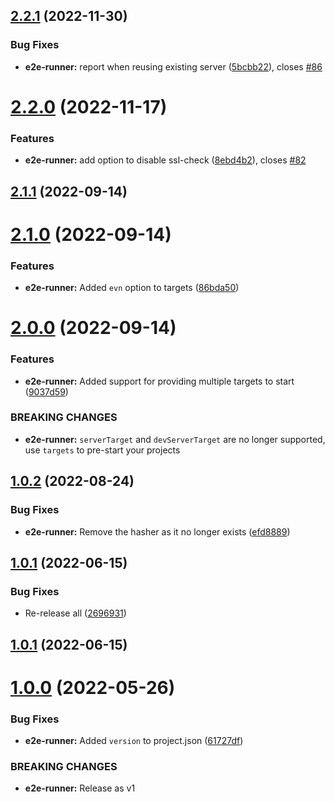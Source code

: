  
## [2.2.1](https://github.com/TriPSs/nx-extend/compare/e2e-runner@2.2.0...e2e-runner@2.2.1) (2022-11-30)


### Bug Fixes

* **e2e-runner:** report when reusing existing server ([5bcbb22](https://github.com/TriPSs/nx-extend/commit/5bcbb22936f9f938460c772796af58f4a1554010)), closes [#86](https://github.com/TriPSs/nx-extend/issues/86)



# [2.2.0](https://github.com/TriPSs/nx-extend/compare/e2e-runner@2.1.1...e2e-runner@2.2.0) (2022-11-17)


### Features

* **e2e-runner:** add option to disable ssl-check ([8ebd4b2](https://github.com/TriPSs/nx-extend/commit/8ebd4b283d977ccf856010aacb3ab653434359c9)), closes [#82](https://github.com/TriPSs/nx-extend/issues/82)



## [2.1.1](https://github.com/TriPSs/nx-extend/compare/e2e-runner@2.1.0...e2e-runner@2.1.1) (2022-09-14)



# [2.1.0](https://github.com/TriPSs/nx-extend/compare/e2e-runner@2.0.0...e2e-runner@2.1.0) (2022-09-14)


### Features

* **e2e-runner:** Added `evn` option to targets ([86bda50](https://github.com/TriPSs/nx-extend/commit/86bda50b4e7a132e6150a191a07bfd629ef254c9))



# [2.0.0](https://github.com/TriPSs/nx-extend/compare/e2e-runner@1.0.2...e2e-runner@2.0.0) (2022-09-14)


### Features

* **e2e-runner:** Added support for providing multiple targets to start ([9037d59](https://github.com/TriPSs/nx-extend/commit/9037d59eff40acbe882429b05e68a9cc3aeb3799))


### BREAKING CHANGES

* **e2e-runner:** `serverTarget` and `devServerTarget` are no longer supported, use `targets` to pre-start your projects



## [1.0.2](https://github.com/TriPSs/nx-extend/compare/e2e-runner@1.0.1...e2e-runner@1.0.2) (2022-08-24)


### Bug Fixes

* **e2e-runner:** Remove the hasher as it no longer exists ([efd8889](https://github.com/TriPSs/nx-extend/commit/efd88899e110002760e4d39da542f18c5768354c))



## [1.0.1](https://github.com/TriPSs/nx-extend/compare/e2e-runner@1.0.0...e2e-runner@1.0.1) (2022-06-15)


### Bug Fixes

* Re-release all ([2696931](https://github.com/TriPSs/nx-extend/commit/26969318cadada2173710dac9ad1b52257c31760))



## [1.0.1](https://github.com/TriPSs/nx-extend/compare/e2e-runner@1.0.0...e2e-runner@1.0.1) (2022-06-15)



# [1.0.0](https://github.com/TriPSs/nx-extend/compare/e2e-runner@0.0.1...e2e-runner@1.0.0) (2022-05-26)


### Bug Fixes

* **e2e-runner:** Added `version` to project.json ([61727df](https://github.com/TriPSs/nx-extend/commit/61727df457d08d8697688b72fd08e51d4d068622))


### BREAKING CHANGES

* **e2e-runner:** Release as v1
